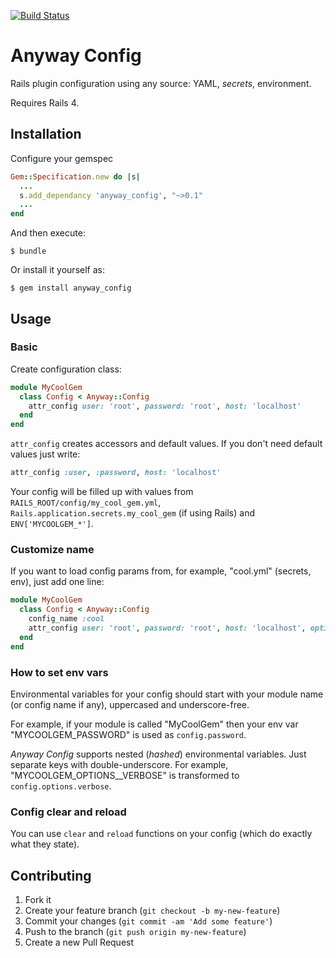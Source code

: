 [![Build Status](https://travis-ci.org/palkan/anyway_config.svg?branch=master)](https://travis-ci.org/palkan/anyway_config)

# Anyway Config

Rails plugin configuration using any source: YAML, _secrets_, environment.

Requires Rails 4.

## Installation

Configure your gemspec

```ruby
Gem::Specification.new do |s|
  ...
  s.add_dependancy 'anyway_config', "~>0.1"
  ...
end
```

And then execute:

    $ bundle

Or install it yourself as:

    $ gem install anyway_config

## Usage

### Basic

Create configuration class:

```ruby
module MyCoolGem
  class Config < Anyway::Config
    attr_config user: 'root', password: 'root', host: 'localhost'
  end
end
```

`attr_config` creates accessors and default values. If you don't need default values just write:

```ruby
attr_config :user, :password, host: 'localhost'
```

Your config will be filled up with values from `RAILS_ROOT/config/my_cool_gem.yml`, `Rails.application.secrets.my_cool_gem` (if using Rails) and `ENV['MYCOOLGEM_*']`.  

### Customize name

If you want to load config params from, for example, "cool.yml" (secrets, env), just add one line:

```ruby
module MyCoolGem
  class Config < Anyway::Config
    config_name :cool
    attr_config user: 'root', password: 'root', host: 'localhost', options: {}
  end
end
```

### How to set env vars

Environmental variables for your config should start with your module name (or config name if any), uppercased and underscore-free.

For example, if your module is called "MyCoolGem" then your env var "MYCOOLGEM_PASSWORD" is used as `config.password`.

*Anyway Config* supports nested (_hashed_) environmental variables. Just separate keys with double-underscore.
For example, "MYCOOLGEM_OPTIONS__VERBOSE" is transformed to `config.options.verbose`.


### Config clear and reload

You can use `clear` and `reload` functions on your config (which do exactly what they state).

## Contributing

1. Fork it
2. Create your feature branch (`git checkout -b my-new-feature`)
3. Commit your changes (`git commit -am 'Add some feature'`)
4. Push to the branch (`git push origin my-new-feature`)
5. Create a new Pull Request